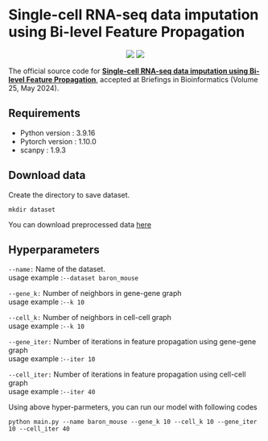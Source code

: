 # Single-cell RNA-seq data imputation using Bi-level Feature Propagation

<p align="center">
    <a href="https://pytorch.org/" alt="PyTorch">
    <img src="https://img.shields.io/badge/PyTorch-%23EE4C2C.svg?e&logo=PyTorch&logoColor=white" /></a>
<img src="https://img.shields.io/badge/-Briefings%20in%20Bioinformatics-blue" />

The official source code for [**Single-cell RNA-seq data imputation using Bi-level Feature Propagation**](https://academic.oup.com/bib/article/25/3/bbae209/7665119), accepted at Briefings in Bioinformatics (Volume 25, May 2024).

## Requirements
- Python version : 3.9.16
- Pytorch version : 1.10.0
- scanpy : 1.9.3

## Download data

Create the directory to save dataset.
```
mkdir dataset
```

You can download preprocessed data [here](https://www.dropbox.com/sh/eaujyhthxjs0d5g/AADzvVv-h2yYWaoOfs1sybKea?dl=0)

## Hyperparameters

`--name:`
Name of the dataset.  
usage example :`--dataset baron_mouse`

`--gene_k:`
Number of neighbors in gene-gene graph  
usage example :`--k 10`

`--cell_k:`
Number of neighbors in cell-cell graph  
usage example :`--k 10`

`--gene_iter:`
Number of iterations in feature propagation using gene-gene graph  
usage example :`--iter 10`

`--cell_iter:`
Number of iterations in feature propagation using cell-cell graph  
usage example :`--iter 40`

Using above hyper-parmeters, you can run our model with following codes  

```
python main.py --name baron_mouse --gene_k 10 --cell_k 10 --gene_iter 10 --cell_iter 40
```

